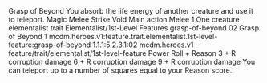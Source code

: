 <ability>
  <name>Grasp of Beyond</name>
  <flavor>You absorb the life energy of another creature and use it to teleport.</flavor>
  <keywords>
    <keyword>Magic</keyword>
    <keyword>Melee</keyword>
    <keyword>Strike</keyword>
    <keyword>Void</keyword>
  </keywords>
  <type>Main action</type>
  <distance>Melee 1</distance>
  <target>One creature</target>
  <metadata>
    <class>elementalist</class>
    <feature_type>trait</feature_type>
    <file_dpath>Elementalist/1st-Level Features</file_dpath>
    <item_id>grasp-of-beyond</item_id>
    <item_index>02</item_index>
    <item_name>Grasp of Beyond</item_name>
    <level>1</level>
    <scc>mcdm.heroes.v1:feature.trait.elementalist.1st-level-feature:grasp-of-beyond</scc>
    <scdc>1.1.1:5.2.3.1:02</scdc>
    <source>mcdm.heroes.v1</source>
    <type>feature/trait/elementalist/1st-level-feature</type>
  </metadata>
  <effects>
    <effect type="roll">
      <roll>Power Roll + Reason</roll>
      <t1>3 + R corruption damage</t1>
      <t2>6 + R corruption damage</t2>
      <t3>9 + R corruption damage</t3>
    </effect>
    <effect type="mundane">You can teleport up to a number of squares equal to your Reason score.</effect>
  </effects>
</ability>
